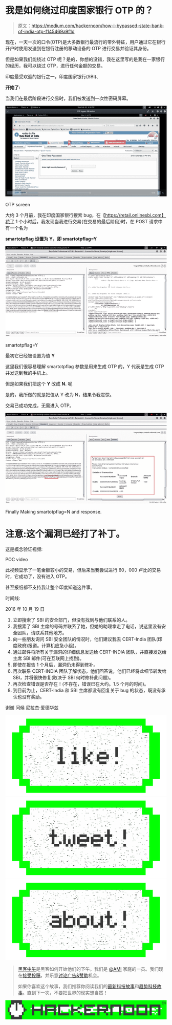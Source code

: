 # 我是如何绕过印度国家银行 OTP 的？

> 原文：<https://medium.com/hackernoon/how-i-bypassed-state-bank-of-india-otp-f145469a9f1d>

现在，一天一次的口令(OTP)是大多数银行最流行的带外特征，用户通过它在银行开户时使用发送到在银行注册的移动设备的 OTP 进行交易并验证其身份。

但是如果我们能绕过 OTP 呢？是的，你想的没错，我在这里写的是我在一家银行的经历，我可以绕过 OTP，进行任何金额的交易。

印度最受欢迎的银行之一，印度国家银行(SBI)、

**开始了:**

当我们在最后阶段进行交易时，我们被发送到一次性密码屏幕。

![](img/c19530570f7a084258b87b7accafc4d6.png)

OTP screen

大约 3 个月前，我在印度国家银行搜索 bug，在【https://retail.onlinesbi.com】花了 1 个小时后，我发现当我进行交易{在交易的最后阶段}时，在 POST 请求中有一个名为

**smartotpflag 设置为 Y，即 smartotpflag=Y**

![](img/be429887f6e98a8625cbd42d73340fed.png)

smartotpflag=Y

最初它已经被设置为值 **Y**

这里我们很容易理解 smartotpflag 参数是用来生成 OTP 的，Y 代表是生成 OTP 并发送到我的手机上。

但是如果我们把这个 **Y** 改成 **N.** 呢

是的，我所做的就是把值从 Y 改为 N，结果令我震惊。

交易已成功完成，无需进入 OTP。

![](img/26227f0047c32816508ce307a9a4dd53.png)

Finally Making smartotpflag=N and response.

# **注意:这个漏洞已经打了补丁。**

这是概念验证视频:

POC video

此视频显示了一笔金额较小的交易，但后来当我尝试进行 60，000 卢比的交易时，它成功了，没有进入 OTP。

甚至报纸都不支持我让整个印度知道这件事。

时间线:

2016 年 10 月 19 日

1.  立即搜索了 SBI 的安全部门，但没有找到与他们联系的人。
2.  我搜索了 SBI 主席的号码并联系了她，但她的助理拿走了电话，说这里没有安全团队，请联系其他地方。
3.  向一些朋友询问 SBI 安全团队的情况时，他们建议我去 CERT-India 团队(印度政府)报道。计算机应急小组)。
4.  通过邮件将所有关于漏洞的详细信息发送给 CERT-INDIA 团队，并直接发送给主席 SBI 邮件(可在互联网上找到)。
5.  即使在报告 1 个月后，漏洞仍未得到修补。
6.  再次联系 CERT-INDIA 团队了解状态，他们回答说，他们已经将此细节转发给 SBI，并将很快修复(取决于 SBI 何时修补此问题)。
7.  再次检查错误是否存在！(不存在，错误已在大约。1.5 个月的时间)。
8.  到目前为止，CERT-India 和 SBI 主席都没有回复关于 bug 的状态，既没有承认也没有奖励。

谢谢
问候
尼拉杰·爱德华兹

[![](img/50ef4044ecd4e250b5d50f368b775d38.png)](http://bit.ly/HackernoonFB)[![](img/979d9a46439d5aebbdcdca574e21dc81.png)](https://goo.gl/k7XYbx)[![](img/2930ba6bd2c12218fdbbf7e02c8746ff.png)](https://goo.gl/4ofytp)

> [黑客中午](http://bit.ly/Hackernoon)是黑客如何开始他们的下午。我们是 [@AMI](http://bit.ly/atAMIatAMI) 家庭的一员。我们现在[接受投稿](http://bit.ly/hackernoonsubmission)，并乐意[讨论广告&赞助](mailto:partners@amipublications.com)机会。
> 
> 如果你喜欢这个故事，我们推荐你阅读我们的[最新科技故事](http://bit.ly/hackernoonlatestt)和[趋势科技故事](https://hackernoon.com/trending)。直到下一次，不要把世界的现实想当然！

![](img/be0ca55ba73a573dce11effb2ee80d56.png)